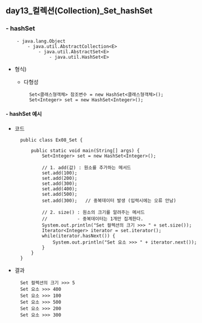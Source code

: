## day13_컬렉션(Collection)_Set_hashSet

### - hashSet

        - java.lang.Object
            - java.util.AbstractCollection<E>
                - java.util.AbstractSet<E>
                    - java.util.HashSet<E>

- 형식)

    - 다형성

            Set<클래스형객체> 참조변수 = new HashSet<클래스형객체>();
            Set<Integer> set = new HashSet<Integer>();

#### - hashSet 예시
- 코드

        public class Ex08_Set {

            public static void main(String[] args) {
                Set<Integer> set = new HashSet<Integer>();
                
                // 1. add(값) : 원소를 추가하는 메서드
                set.add(100);
                set.add(200);
                set.add(300);
                set.add(400);
                set.add(500);
                set.add(300); 	// 중복데이터 발생 (입력시에는 오류 안남)
                
                // 2. size() : 원소의 크기를 알려주는 메서드
                //			 - 중복데이터는 1개만 집계한다.
                System.out.println("Set 컬렉션의 크기 >>> " + set.size());
                Iterator<Integer> iterator = set.iterator();
                while(iterator.hasNext()) {
                    System.out.println("Set 요소 >>> " + iterator.next());
                }	
            }
        }

- 결과

        Set 컬렉션의 크기 >>> 5
        Set 요소 >>> 400
        Set 요소 >>> 100
        Set 요소 >>> 500
        Set 요소 >>> 200
        Set 요소 >>> 300